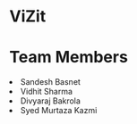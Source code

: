 # ViZit


<h1>Team Members </h1>
<li> Sandesh Basnet </li>
<li> Vidhit Sharma </li>
<li> Divyaraj Bakrola </li>
<li> Syed Murtaza Kazmi </li>
